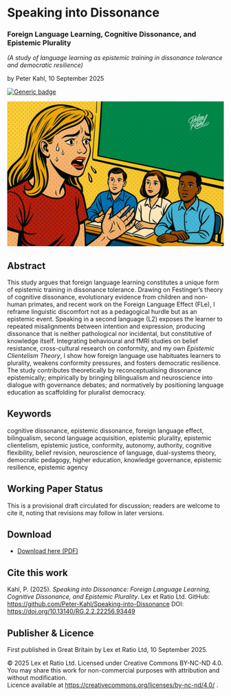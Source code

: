 # Speaking into Dissonance

### Foreign Language Learning, Cognitive Dissonance, and Epistemic Plurality

_(A study of language learning as epistemic training in dissonance tolerance and democratic resilience)_

by Peter Kahl, 10 September 2025

[![Generic badge](https://img.shields.io/badge/DOI-10.13140%2FRG.2.2.22256.93449-blue.svg)](https://doi.org/10.13140/RG.2.2.22256.93449)

![alt text](https://github.com/Peter-Kahl/Speaking-into-Dissonance/blob/main/language_dissonance.jpg?raw=true)

## Abstract

This study argues that foreign language learning constitutes a unique form of epistemic training in dissonance tolerance. Drawing on Festinger’s theory of cognitive dissonance, evolutionary evidence from children and non-human primates, and recent work on the Foreign Language Effect (FLe), I reframe linguistic discomfort not as a pedagogical hurdle but as an epistemic event. Speaking in a second language (L2) exposes the learner to repeated misalignments between intention and expression, producing dissonance that is neither pathological nor incidental, but constitutive of knowledge itself. Integrating behavioural and fMRI studies on belief resistance, cross-cultural research on conformity, and my own _Epistemic Clientelism Theory_, I show how foreign language use habituates learners to plurality, weakens conformity pressures, and fosters democratic resilience. The study contributes theoretically by reconceptualising dissonance epistemically; empirically by bringing bilingualism and neuroscience into dialogue with governance debates; and normatively by positioning language education as scaffolding for pluralist democracy.

## Keywords

cognitive dissonance, epistemic dissonance, foreign language effect, bilingualism, second language acquisition, epistemic plurality, epistemic clientelism, epistemic justice, conformity, autonomy, authority, cognitive flexibility, belief revision, neuroscience of language, dual-systems theory, democratic pedagogy, higher education, knowledge governance, epistemic resilience, epistemic agency

## Working Paper Status

This is a provisional draft circulated for discussion; readers are welcome to cite it, noting that revisions may follow in later versions.

## Download

- [Download here (PDF)](https://raw.githubusercontent.com/Peter-Kahl/Speaking-into-Dissonance/master/Kahl_P_Speaking_into_Dissonance_10-SEP-2025.pdf)

## Cite this work

Kahl, P. (2025). _Speaking into Dissonance: Foreign Language Learning, Cognitive Dissonance, and Epistemic Plurality_. Lex et Ratio Ltd. GitHub: https://github.com/Peter-Kahl/Speaking-into-Dissonance DOI: https://doi.org/10.13140/RG.2.2.22256.93449

## Publisher & Licence

First published in Great Britain by Lex et Ratio Ltd, 10 September 2025.

© 2025 Lex et Ratio Ltd. Licensed under Creative Commons BY-NC-ND 4.0.\
You may share this work for non-commercial purposes with attribution and without modification.\
Licence available at https://creativecommons.org/licenses/by-nc-nd/4.0/ .